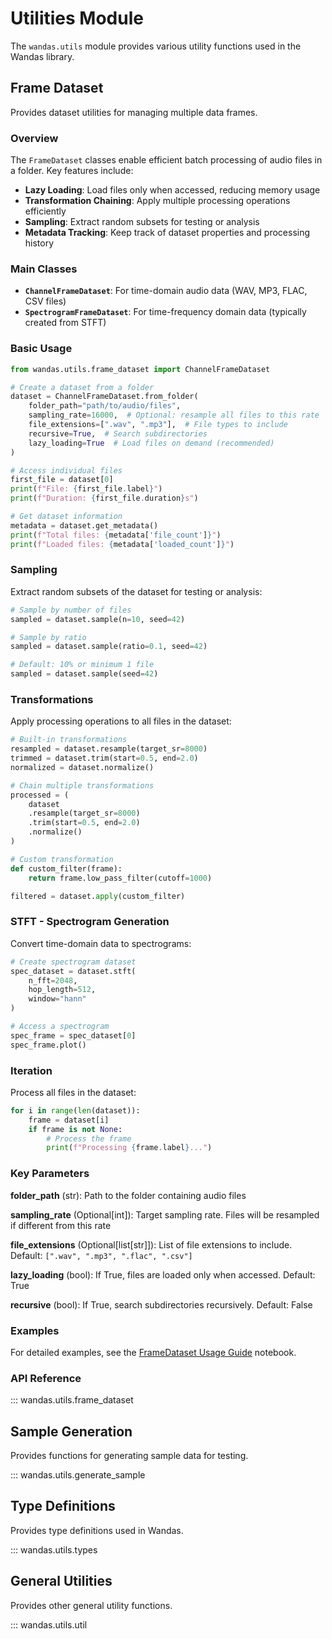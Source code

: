 # Utilities Module

The `wandas.utils` module provides various utility functions used in the Wandas library.

## Frame Dataset

Provides dataset utilities for managing multiple data frames.

### Overview

The `FrameDataset` classes enable efficient batch processing of audio files in a folder. Key features include:

- **Lazy Loading**: Load files only when accessed, reducing memory usage
- **Transformation Chaining**: Apply multiple processing operations efficiently
- **Sampling**: Extract random subsets for testing or analysis
- **Metadata Tracking**: Keep track of dataset properties and processing history

### Main Classes

- **`ChannelFrameDataset`**: For time-domain audio data (WAV, MP3, FLAC, CSV files)
- **`SpectrogramFrameDataset`**: For time-frequency domain data (typically created from STFT)

### Basic Usage

```python
from wandas.utils.frame_dataset import ChannelFrameDataset

# Create a dataset from a folder
dataset = ChannelFrameDataset.from_folder(
    folder_path="path/to/audio/files",
    sampling_rate=16000,  # Optional: resample all files to this rate
    file_extensions=[".wav", ".mp3"],  # File types to include
    recursive=True,  # Search subdirectories
    lazy_loading=True  # Load files on demand (recommended)
)

# Access individual files
first_file = dataset[0]
print(f"File: {first_file.label}")
print(f"Duration: {first_file.duration}s")

# Get dataset information
metadata = dataset.get_metadata()
print(f"Total files: {metadata['file_count']}")
print(f"Loaded files: {metadata['loaded_count']}")
```

### Sampling

Extract random subsets of the dataset for testing or analysis:

```python
# Sample by number of files
sampled = dataset.sample(n=10, seed=42)

# Sample by ratio
sampled = dataset.sample(ratio=0.1, seed=42)

# Default: 10% or minimum 1 file
sampled = dataset.sample(seed=42)
```

### Transformations

Apply processing operations to all files in the dataset:

```python
# Built-in transformations
resampled = dataset.resample(target_sr=8000)
trimmed = dataset.trim(start=0.5, end=2.0)
normalized = dataset.normalize()

# Chain multiple transformations
processed = (
    dataset
    .resample(target_sr=8000)
    .trim(start=0.5, end=2.0)
    .normalize()
)

# Custom transformation
def custom_filter(frame):
    return frame.low_pass_filter(cutoff=1000)

filtered = dataset.apply(custom_filter)
```

### STFT - Spectrogram Generation

Convert time-domain data to spectrograms:

```python
# Create spectrogram dataset
spec_dataset = dataset.stft(
    n_fft=2048,
    hop_length=512,
    window="hann"
)

# Access a spectrogram
spec_frame = spec_dataset[0]
spec_frame.plot()
```

### Iteration

Process all files in the dataset:

```python
for i in range(len(dataset)):
    frame = dataset[i]
    if frame is not None:
        # Process the frame
        print(f"Processing {frame.label}...")
```

### Key Parameters

**folder_path** (str): Path to the folder containing audio files

**sampling_rate** (Optional[int]): Target sampling rate. Files will be resampled if different from this rate

**file_extensions** (Optional[list[str]]): List of file extensions to include. Default: `[".wav", ".mp3", ".flac", ".csv"]`

**lazy_loading** (bool): If True, files are loaded only when accessed. Default: True

**recursive** (bool): If True, search subdirectories recursively. Default: False

### Examples

For detailed examples, see the [FrameDataset Usage Guide](../../examples/03_frame_dataset_usage.ipynb) notebook.

### API Reference

::: wandas.utils.frame_dataset

## Sample Generation

Provides functions for generating sample data for testing.

::: wandas.utils.generate_sample

## Type Definitions

Provides type definitions used in Wandas.

::: wandas.utils.types

## General Utilities

Provides other general utility functions.

::: wandas.utils.util

